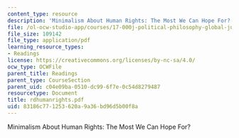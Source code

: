 ```yaml
---
content_type: resource
description: 'Minimalism About Human Rights: The Most We Can Hope For?'
file: /ol-ocw-studio-app/courses/17-000j-political-philosophy-global-justice-spring-2003/83186c771253620a9a36bd96d5b00f8a_rdhumanrights.pdf
file_size: 109142
file_type: application/pdf
learning_resource_types:
- Readings
license: https://creativecommons.org/licenses/by-nc-sa/4.0/
ocw_type: OCWFile
parent_title: Readings
parent_type: CourseSection
parent_uid: c04e09ba-0510-dc99-6f7e-0c54d8279487
resourcetype: Document
title: rdhumanrights.pdf
uid: 83186c77-1253-620a-9a36-bd96d5b00f8a
---
```

Minimalism About Human Rights: The Most We Can Hope For?